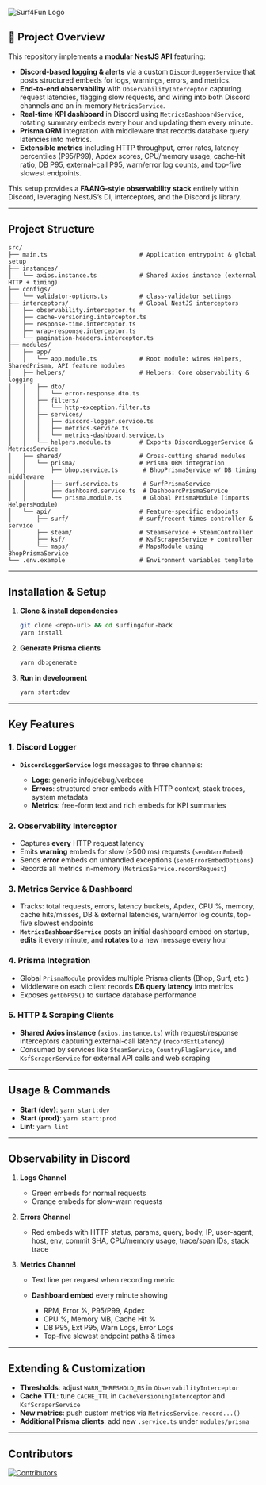 ![Surf4Fun Logo](public/assets/images/s4f4k.png)
## 🚀 Project Overview

This repository implements a **modular NestJS API** featuring:

* **Discord-based logging & alerts** via a custom `DiscordLoggerService` that posts structured embeds for logs, warnings, errors, and metrics.
* **End-to-end observability** with `ObservabilityInterceptor` capturing request latencies, flagging slow requests, and wiring into both Discord channels and an in-memory `MetricsService`.
* **Real-time KPI dashboard** in Discord using `MetricsDashboardService`, rotating summary embeds every hour and updating them every minute.
* **Prisma ORM** integration with middleware that records database query latencies into metrics.
* **Extensible metrics** including HTTP throughput, error rates, latency percentiles (P95/P99), Apdex scores, CPU/memory usage, cache-hit ratio, DB P95, external-call P95, warn/error log counts, and top-five slowest endpoints.

This setup provides a **FAANG-style observability stack** entirely within Discord, leveraging NestJS’s DI, interceptors, and the Discord.js library.

---

## Project Structure

```
src/
├── main.ts                          # Application entrypoint & global setup
├── instances/
│   └── axios.instance.ts            # Shared Axios instance (external HTTP + timing)
├── configs/
│   └── validator-options.ts         # class-validator settings
├── interceptors/                    # Global NestJS interceptors
│   ├── observability.interceptor.ts
│   ├── cache-versioning.interceptor.ts
│   ├── response-time.interceptor.ts
│   ├── wrap-response.interceptor.ts
│   └── pagination-headers.interceptor.ts
├── modules/
│   ├── app/
│   │   └── app.module.ts            # Root module: wires Helpers, SharedPrisma, API feature modules
│   ├── helpers/                     # Helpers: Core observability & logging
│   │   ├── dto/
│   │   │   └── error-response.dto.ts
│   │   ├── filters/
│   │   │   └── http-exception.filter.ts
│   │   ├── services/
│   │   │   ├── discord-logger.service.ts
│   │   │   ├── metrics.service.ts
│   │   │   └── metrics-dashboard.service.ts
│   │   └── helpers.module.ts        # Exports DiscordLoggerService & MetricsService
│   ├── shared/                      # Cross-cutting shared modules
│   │   └── prisma/                  # Prisma ORM integration
│   │       ├── bhop.service.ts       # BhopPrismaService w/ DB timing middleware
│   │       ├── surf.service.ts       # SurfPrismaService
│   │       ├── dashboard.service.ts  # DashboardPrismaService
│   │       └── prisma.module.ts      # Global PrismaModule (imports HelpersModule)
│   └── api/                         # Feature-specific endpoints
│       ├── surf/                    # surf/recent-times controller & service
│       ├── steam/                   # SteamService + SteamController
│       ├── ksf/                     # KsfScraperService + controller
│       └── maps/                    # MapsModule using BhopPrismaService
└── .env.example                     # Environment variables template
```

---

## Installation & Setup

1. **Clone & install dependencies**

   ```bash
   git clone <repo-url> && cd surfing4fun-back
   yarn install
   ```

2. **Generate Prisma clients**

   ```bash
   yarn db:generate
   ```

3. **Run in development**

   ```bash
   yarn start:dev
   ```

---

## Key Features

### 1. Discord Logger

* **`DiscordLoggerService`** logs messages to three channels:

  * **Logs**: generic info/debug/verbose
  * **Errors**: structured error embeds with HTTP context, stack traces, system metadata
  * **Metrics**: free-form text and rich embeds for KPI summaries

### 2. Observability Interceptor

* Captures **every** HTTP request latency
* Emits **warning** embeds for slow (>500 ms) requests (`sendWarnEmbed`)
* Sends **error** embeds on unhandled exceptions (`sendErrorEmbedOptions`)
* Records all metrics in-memory (`MetricsService.recordRequest`)

### 3. Metrics Service & Dashboard

* Tracks: total requests, errors, latency buckets, Apdex, CPU %, memory, cache hits/misses, DB & external latencies, warn/error log counts, top-five slowest endpoints
* **`MetricsDashboardService`** posts an initial dashboard embed on startup, **edits** it every minute, and **rotates** to a new message every hour

### 4. Prisma Integration

* Global `PrismaModule` provides multiple Prisma clients (Bhop, Surf, etc.)
* Middleware on each client records **DB query latency** into metrics
* Exposes `getDbP95()` to surface database performance

### 5. HTTP & Scraping Clients

* **Shared Axios instance** (`axios.instance.ts`) with request/response interceptors capturing external-call latency (`recordExtLatency`)
* Consumed by services like `SteamService`, `CountryFlagService`, and `KsfScraperService` for external API calls and web scraping

---

## Usage & Commands

* **Start (dev)**: `yarn start:dev`
* **Start (prod)**: `yarn start:prod`
* **Lint**: `yarn lint`

---

## Observability in Discord

1. **Logs Channel**

   * Green embeds for normal requests
   * Orange embeds for slow-warn requests

2. **Errors Channel**

   * Red embeds with HTTP status, params, query, body, IP, user-agent, host, env, commit SHA, CPU/memory usage, trace/span IDs, stack trace

3. **Metrics Channel**

   * Text line per request when recording metric
   * **Dashboard embed** every minute showing

     * RPM, Error %, P95/P99, Apdex
     * CPU %, Memory MB, Cache Hit %
     * DB P95, Ext P95, Warn Logs, Error Logs
     * Top-five slowest endpoint paths & times

---

## Extending & Customization

* **Thresholds**: adjust `WARN_THRESHOLD_MS` in `ObservabilityInterceptor`
* **Cache TTL**: tune `CACHE_TTL` in `CacheVersioningInterceptor` and `KsfScraperService`
* **New metrics**: push custom metrics via `MetricsService.record...()`
* **Additional Prisma clients**: add new `.service.ts` under `modules/prisma`

---

## Contributors
<a href="https://github.com/surfing4fun/surfing4fun-back/graphs/contributors"><img src="https://contrib.rocks/image?repo=surfing4fun/surfing4fun-back" alt="Contributors" /></a> 